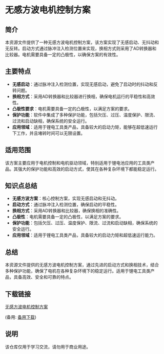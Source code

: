 # 无感方波电机控制方案

## 简介

本资源文件提供了一种无感方波电机控制方案，该方案实现了无感启动、无抖动和无反转。启动方式通过脉冲注入检测位置来实现，换相方式则采用了AD转换器和比较器。电机需要具备一定的凸极性，以确保方案的有效性。

## 主要特点

- **无感启动**：通过脉冲注入检测位置，实现无感启动，避免了启动时的抖动和反转问题。
- **换相方式**：采用AD转换器和比较器进行换相，确保电机运行的平稳性和高效性。
- **凸极性要求**：电机需要具备一定的凸极性，以满足方案的要求。
- **保护功能**：软件中集成了多种保护功能，包括欠压、过压、温度保护、限流、过流和启动缺相，确保系统的安全运行。
- **应用领域**：适用于锂电工具类产品，具备较大的启动力矩，能够在超低速运行下工作，并且堵转时间可以无限设置。

## 适用范围

该方案主要应用于电机控制和电机驱动领域，特别适用于锂电池应用的工具类产品。其强大的保护功能和高效的启动方式，使其在各种复杂环境下都能稳定运行。

## 知识点总结

- **无感方波方案**：核心控制方案，实现无感启动和无抖动。
- **启动方式**：通过脉冲注入检测位置，确保启动的平稳性。
- **换相方式**：采用AD转换器和比较器，确保换相的准确性。
- **凸极性**：电机需要具备一定的凸极性，以满足方案的要求。
- **保护功能**：包括欠压、过压、温度保护、限流、过流和启动缺相，确保系统的安全运行。
- **应用领域**：适用于锂电工具类产品，具备较大的启动力矩和超低速运行能力。

## 总结

本资源文件提供的无感方波电机控制方案，通过先进的启动方式和换相技术，结合多种保护功能，确保了电机在各种复杂环境下的稳定运行。适用于锂电工具类产品，具备高效、安全和可靠的特点。

## 下载链接
[无感方波电机控制方案](https://pan.quark.cn/s/fb4eaccb1486) 

(备用: [备用下载](https://pan.baidu.com/s/1NUpJX52_0bYjFIDkHceMIw?pwd=1234))

## 说明

该仓库仅用于学习交流，请勿用于商业用途。
